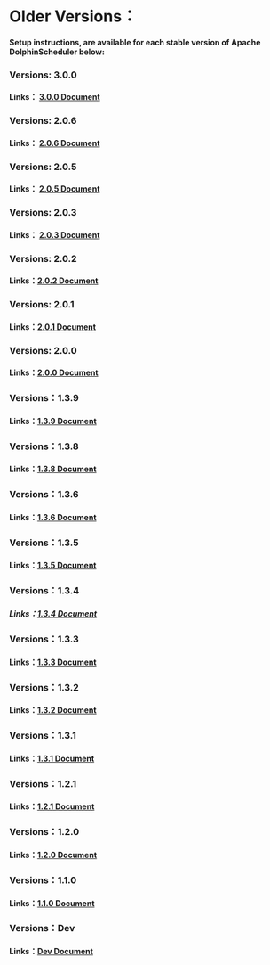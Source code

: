 <!-- markdown-link-check-disable -->

# Older Versions：

#### Setup instructions,  are available for each stable version of Apache DolphinScheduler below:

### Versions: 3.0.0

#### Links： [3.0.0 Document](../3.0.0/user_doc/about/introduction.md)

### Versions: 2.0.6

#### Links： [2.0.6 Document](../2.0.6/user_doc/guide/quick-start.md)

### Versions: 2.0.5

#### Links： [2.0.5 Document](../2.0.5/user_doc/guide/quick-start.md)

### Versions: 2.0.3

#### Links： [2.0.3 Document](../2.0.3/user_doc/guide/quick-start.md)

### Versions: 2.0.2

#### Links：[2.0.2 Document](../2.0.2/user_doc/guide/quick-start.md)

### Versions: 2.0.1

#### Links：[2.0.1 Document](../2.0.1/user_doc/guide/quick-start.md)

### Versions: 2.0.0

#### Links：[2.0.0 Document](../2.0.0/user_doc/guide/quick-start.md)

### Versions：1.3.9

#### Links：[1.3.9 Document](../1.3.9/user_doc/quick-start.md)

### Versions：1.3.8

#### Links：[1.3.8 Document](../1.3.8/user_doc/quick-start.md)

### Versions：1.3.6

#### Links：[1.3.6 Document](../1.3.6/user_doc/quick-start.md)

### Versions：1.3.5

#### Links：[1.3.5 Document](../1.3.5/user_doc/quick-start.md)

### Versions：1.3.4

##### Links：[1.3.4 Document](../1.3.4/user_doc/quick-start.md)

### Versions：1.3.3

#### Links：[1.3.3 Document](../1.3.4/user_doc/quick-start.md)

### Versions：1.3.2

#### Links：[1.3.2 Document](../1.3.2/user_doc/quick-start.md)

### Versions：1.3.1

#### Links：[1.3.1 Document](../1.3.1/user_doc/quick-start.md)

### Versions：1.2.1

#### Links：[1.2.1 Document](../1.2.1/user_doc/quick-start.md)

### Versions：1.2.0

#### Links：[1.2.0 Document](../1.2.0/user_doc/quick-start.md)

### Versions：1.1.0

#### Links：[1.1.0 Document](../1.2.0/user_doc/quick-start.md)

### Versions：Dev

#### Links：[Dev Document](../dev/user_doc/about/introduction.md)
